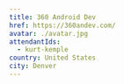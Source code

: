 ```yaml
---
title: 360 Android Dev
href: https://360andev.com/
avatar: ./avatar.jpg
attendantIds:
  - kurt-kemple
country: United States
city: Denver
---
```

